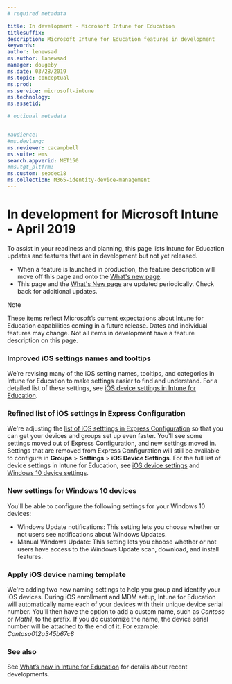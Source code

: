 ```yaml
---
# required metadata

title: In development - Microsoft Intune for Education
titlesuffix: 
description: Microsoft Intune for Education features in development
keywords:
author: lenewsad  
ms.author: lanewsad   
manager: dougeby
ms.date: 03/28/2019
ms.topic: conceptual
ms.prod:
ms.service: microsoft-intune
ms.technology:
ms.assetid: 

# optional metadata


#audience:
#ms.devlang:
ms.reviewer: cacampbell
ms.suite: ems
search.appverid: MET150
#ms.tgt_pltfrm:
ms.custom: seodec18
ms.collection: M365-identity-device-management
---
```


# In development for Microsoft Intune - April 2019

To assist in your readiness and planning, this page lists Intune for Education updates and features that are in development but not yet released. 

- When a feature is launched in production, the feature description will move off this page and onto the [What's new page](whats-new-in-edu.md).
- This page and the [What's New page](whats-new-in-edu.md) are updated periodically. Check back for additional updates.  

> [!Note]
> These items reflect Microsoft’s current expectations about Intune for Education capabilities coming in a future release. Dates and individual features may change. Not all items in development have a feature description on this page.  

<!-- 1904 start-->

### Improved iOS settings names and tooltips  
We’re revising many of the iOS setting names, tooltips, and categories in Intune for Education to make settings easier to find and understand. For a detailed list of these settings, see [iOS device settings in Intune for Education](all-edu-settings-ios.md).  

### Refined list of iOS settings in Express Configuration   
We're adjusting the [list of iOS setttings in Express Configuration](edu-express-config-settings-ios.md) so that you can get your devices and groups set up even faster. You'll see some settings moved out of Express Configuration, and new settings moved in. Settings that are removed from Express Configuration will still be available to configure in **Groups** > **Settings** > **iOS Device Settings**. For the full list of device settings in Intune for Education, see [iOS device settings](all-edu-settings-ios.md) and [Windows 10 device settings](all-edu-settings-windows.md).  

###  New settings for Windows 10 devices  
You'll be able to configure the following settings for your Windows 10 devices:   
* Windows Update notifications: This setting lets you choose whether or not users see notifications about Windows Updates.  
* Manual Windows Update: This setting lets you choose whether or not users have access to the Windows Update scan, download, and install features.  

### Apply iOS device naming template  
We're adding two new naming settings to help you group and identify your iOS devices. During iOS enrollment and MDM setup, Intune for Education will automatically name each of your devices with their unique device serial number. You'll then have the option to add a custom name, such as *Contoso* or *Math1*, to the prefix. If you do customize the name, the device serial number will be attached to the end of it. For example: *Contoso012a345b67c8*  

### See also  
See [What’s new in Intune for Education](whats-new-in-edu.md) for details about recent developments.  
